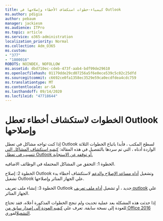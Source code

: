 ```yaml
---
title: كيمياء-خطوات استكشاف الأخطاء وإصلاحها في Outlook
ms.author: pdigia
author: pebaum
manager: jackiesm
ms.audience: ITPro
ms.topic: article
ms.service: o365-administration
localization_priority: Normal
ms.collection: Adm_O365
ms.custom:
- "377"
- "1800016"
ROBOTS: NOINDEX, NOFOLLOW
ms.assetid: dbd710ec-cdeb-473f-aab4-bdf99de29610
ms.openlocfilehash: 01179dde29cd07256a5f6e0ece539c5c02c25dfd
ms.sourcegitcommit: c6692ce0fa1358ec3529e59ca0ecdfdea4cdc759
ms.translationtype: MT
ms.contentlocale: ar-SA
ms.lasthandoff: 09/14/2020
ms.locfileid: "47718644"
---
```

# <a name="outlook-crash-troubleshooting-steps"></a>الخطوات لاستكشاف أخطاء تعطل Outlook وإصلاحها

إذا كنت تواجه مشاكل في تعطل Outlook لسطح المكتب ، فأبدا باتباع الخطوات الثلاثة الواردة أدناه ، التي تم سردها بالتفصيل في هذه المقالة: [كيفيه استكشاف المشاكل التي تتسبب في تعطل Outlook أو توقفه عن الاستجابة.](https://docs.microsoft.com/exchange/troubleshoot/outlook-crashes/crash-issues)
  
الخطوة 1: التحقق من المشاكل المحتملة في الوظائف الاضافيه.
  
الخطوة 2: إصلاح Outlook وتشغيل [أداه مساعد الإصلاح والدعم](https://aka.ms/SaRA-OutlookWontStart) لاستكشاف أخطاء بدء تشغيل Outlook علي الجهاز المتاثر وإصلاحها.
  
الخطوة 3: إنشاء ملف تعريف Outlook جديد ، أو تشغيل [أداه ملف تعريف outlook](https://aka.ms/SaRA-OutlookSetupProfile) علي الجهاز المتاثر.
  
إذا حدثت هذه المشكلة بعد عملية تحديث ولم تنجح الخطوات المذكورة أعلاه، فقد تحتاج للعودة إلى نسخة سابقة. تعرف علي [كيفيه العودة إلى إصدار سابق من Office 2016 التشغيل](https://support.microsoft.com/help/2770432)الفوري.
  